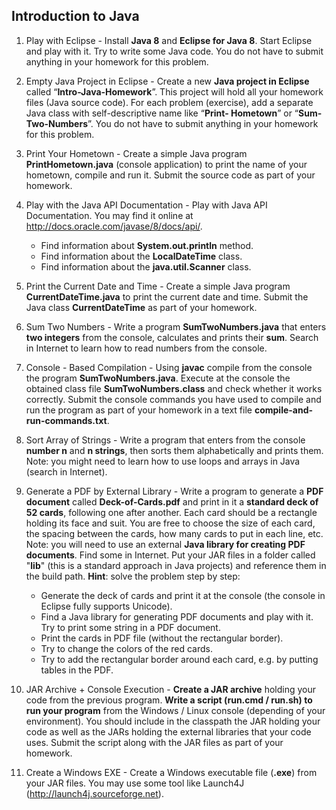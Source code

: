 ## Introduction to Java

1. Play with Eclipse - Install **Java 8** and **Eclipse for Java 8**. Start Eclipse and play with it. Try to write some Java code. You do not have to submit anything in your homework for this problem.

2. Empty Java Project in Eclipse - Create a new **Java project in Eclipse** called “**Intro-Java-Homework**”. This project will hold all your homework files (Java source code). For each problem (exercise), add a separate Java class with self-descriptive name like “**Print- Hometown**” or “**Sum-Two-Numbers**”. You do not have to submit anything in your homework for this problem.

3. Print Your Hometown - Create a simple Java program **PrintHometown.java** (console application) to print the name of your hometown, compile and run it. Submit the source code as part of your homework.

4. Play with the Java API Documentation - Play with Java API Documentation. You may find it online at http://docs.oracle.com/javase/8/docs/api/.
    * Find information about **System.out.println** method.
    * Find information about the **LocalDateTime** class.
    * Find information about the **java.util.Scanner** class.

5. Print the Current Date and Time - Create a simple Java program **CurrentDateTime.java** to print the current date and time. Submit the Java class **CurrentDateTime** as part of your homework.

6. Sum Two Numbers - Write a program **SumTwoNumbers.java** that enters **two integers** from the console, calculates and prints their **sum**. Search in Internet to learn how to read numbers from the console.

7. Console - Based Compilation - Using **javac** compile from the console the program **SumTwoNumbers.java**. Execute at the console the obtained class file **SumTwoNumbers.class** and check whether it works correctly. Submit the console commands you have used to compile and run the program as part of your homework in a text file **compile-and-run-commands.txt**.

8. Sort Array of Strings - Write a program that enters from the console **number n** and **n strings**, then sorts them alphabetically and prints them. Note: you might need to learn how to use loops and arrays in Java (search in Internet). 

9. Generate a PDF by External Library - Write a program to generate a **PDF document** called **Deck-of-Cards.pdf** and print in it a **standard deck of 52 cards**, following one after another. Each card should be a rectangle holding its face and suit. You are free to choose the size of each card, the spacing between the cards, how many cards to put in each line, etc. 
Note: you will need to use an external **Java library for creating PDF documents**. Find some in Internet. Put your JAR files in a folder called "**lib**" (this is a standard approach in Java projects) and reference them in the build path.
    **Hint**: solve the problem step by step:
    * Generate the deck of cards and print it at the console (the console in Eclipse fully supports Unicode).
    * Find a Java library for generating PDF documents and play with it. Try to print some string in a PDF document.
    * Print the cards in PDF file (without the rectangular border).
    * Try to change the colors of the red cards.
    * Try to add the rectangular border around each card, e.g. by putting tables in the PDF.
    
10. JAR Archive + Console Execution - **Create a JAR archive** holding your code from the previous program. **Write a script (run.cmd / run.sh) to run your program** from the Windows / Linux console (depending of your environment). You should include in the classpath the JAR holding your code as well as the JARs holding the external libraries that your code uses. Submit the script along with the JAR files as part of your homework.

11. Create a Windows EXE - Create a Windows executable file (**.exe**) from your JAR files. You may use some tool like Launch4J (http://launch4j.sourceforge.net).